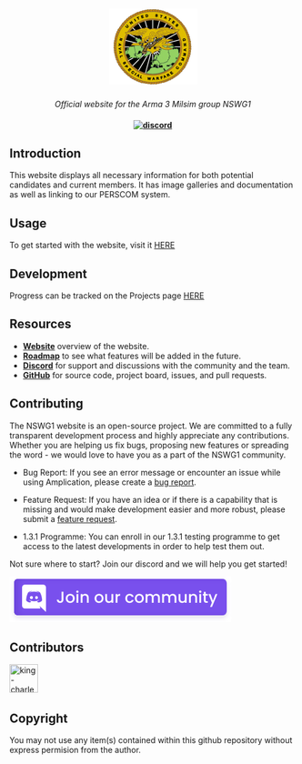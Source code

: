 <h1 align="center">
    <a href="https://nswg1.com">
    <img src="images/nsw.png">
    </a>
</h1>

<p align="center">
  <i align="center">Official website for the Arma 3 Milsim group NSWG1</i>
</p>

<h4 align="center">
  <a href="https://https://discord.com/invite/xTGT2auk">
    <img src="https://img.shields.io/badge/discord-7289da.svg?style=flat-square&logo=discord" alt="discord" style="height: 20px;">
  </a>
</h4>

## Introduction

This website displays all necessary information for both potential candidates and current members. It has image galleries and documentation as well as linking to our PERSCOM system.

## Usage 

To get started with the website, visit it <a href="https://nswg1.com">HERE</a>

## Development

Progress can be tracked on the Projects page <a href="https://github.com/users/KingCharlesVI/projects/4/views/1">HERE</a>

## Resources

- **[Website](https://nswg1.com)** overview of the website.
- **[Roadmap](https://github.com/users/KingCharlesVI/projects/4/views/1)** to see what features will be added in the future.
- **[Discord](https://discord.com/invite/xTGT2auk)** for support and discussions with the community and the team.
- **[GitHub](https://github.com/KingCharlesVI/NSW-Group-1-Ver)** for source code, project board, issues, and pull requests.

<a name="contributing_anchor"></a>
## Contributing

The NSWG1 website is an open-source project. We are committed to a fully transparent development process and highly appreciate any contributions. Whether you are helping us fix bugs, proposing new features or spreading the word - we would love to have you as a part of the NSWG1 community.

- Bug Report: If you see an error message or encounter an issue while using Amplication, please create a [bug report](https://github.com/KingCharlesVI/NSW-Group-1-Ver2/issues/new).

- Feature Request: If you have an idea or if there is a capability that is missing and would make development easier and more robust, please submit a [feature request](https://github.com/KingCharlesVI/NSW-Group-1-Ver2/issues/new).

- 1.3.1 Programme: You can enroll in our 1.3.1 testing programme to get access to the latest developments in order to help test them out.

Not sure where to start? Join our discord and we will help you get started!

<a href="(https://discord.com/invite/xTGT2auk)"><img src="/images/discord_banner_purple.svg" /></a>

## Contributors

<!---
npx contributor-faces --exclude "*bot*" --limit 70 --repo "https://github.com/amplication/amplication"

change the height and width for each of the contributors from 80 to 50.
--->

[//]: contributor-faces
<a href="https://github.com/KingCharlesVI"><img src="https://avatars.githubusercontent.com/u/89871965?v=4" title="king-charles-vi" width="50" height="50"></a>

[//]: contributor-faces

## Copyright

You may not use any item(s) contained within this github repository without express permision from the author.